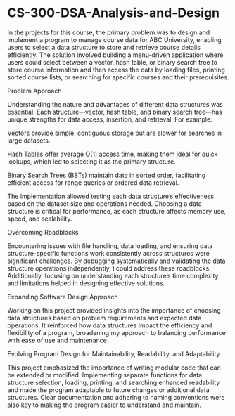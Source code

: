# CS-300-DSA-Analysis-and-Design

In the projects for this course, the primary problem was to design and implement a program to manage course data for ABC University, enabling users to select a data structure to store and retrieve course details efficiently. The solution involved building a menu-driven application where users could select between a vector, hash table, or binary search tree to store course information and then access the data by loading files, printing sorted course lists, or searching for specific courses and their prerequisites.

Problem Approach

Understanding the nature and advantages of different data structures was essential. Each structure—vector, hash table, and binary search tree—has unique strengths for data access, insertion, and retrieval. 
For example:

Vectors provide simple, contiguous storage but are slower for searches in large datasets.

Hash Tables offer average O(1) access time, making them ideal for quick lookups, which led to selecting it as the primary structure.

Binary Search Trees (BSTs) maintain data in sorted order, facilitating efficient access for range queries or ordered data retrieval.

The implementation allowed testing each data structure’s effectiveness based on the dataset size and operations needed. Choosing a data structure is critical for performance, as each structure affects memory use, speed, and scalability.

Overcoming Roadblocks

Encountering issues with file handling, data loading, and ensuring data structure-specific functions work consistently across structures were significant challenges. By debugging systematically and validating the data structure operations independently, I could address these roadblocks. Additionally, focusing on understanding each structure’s time complexity and limitations helped in designing effective solutions.

Expanding Software Design Approach

Working on this project provided insights into the importance of choosing data structures based on problem requirements and expected data operations. It reinforced how data structures impact the efficiency and flexibility of a program, broadening my approach to balancing performance with ease of use and maintenance.

Evolving Program Design for Maintainability, Readability, and Adaptability

This project emphasized the importance of writing modular code that can be extended or modified. Implementing separate functions for data structure selection, loading, printing, and searching enhanced readability and made the program adaptable to future changes or additional data structures. Clear documentation and adhering to naming conventions were also key to making the program easier to understand and maintain.

